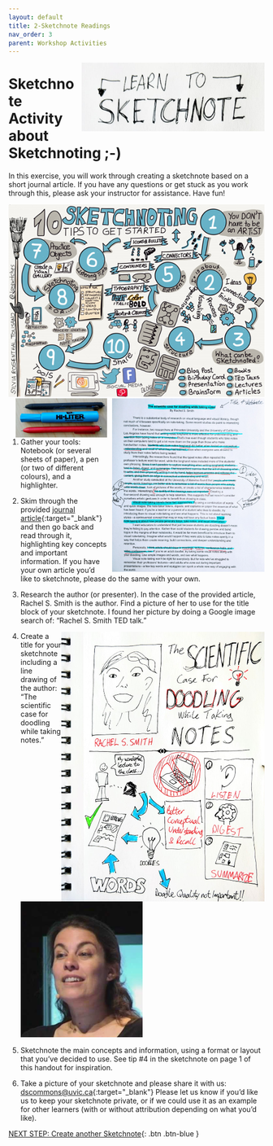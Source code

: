 ```yaml
---
layout: default
title: 2-Sketchnote Readings
nav_order: 3
parent: Workshop Activities
---
```


<img src="images/act-1/logo.png" alt="logo" style="float:right;width:360px;margin-left:10px;">

# Sketchnote Activity about Sketchnoting ;-)

In this exercise, you will work through creating a sketchnote based on a short journal article. If you have any questions or get stuck as you work through this, please ask your instructor for assistance.  Have fun!

<img src="images/act-2/tips.png" alt="10 tips" style="width:720px;">

<img src="images/act-2/highlighted-text.png" alt="highlighted text" style="float:right;width:300px;margin-left:10px;">
<img src="images/act-2/pens.png" alt="pens" style="float:right;width:180px;margin-left:10px;">

1.  Gather your tools: Notebook (or several sheets of paper), a pen (or two of different colours), and a highlighter.
2.  Skim through the provided [journal article](journal-article.html){:target="_blank"} and then go back and read through it, highlighting key concepts and important information. If you have your own article you’d like to sketchnote, please do the same with your own.
3.  Research the author (or presenter). In the case of the provided article, Rachel S. Smith is the author. Find a picture of her to use for the title block of your sketchnote. I found her picture by doing a Google image search of: “Rachel S. Smith TED talk.”

    <img src="images/act-2/ted-doodled-GIGANTAMAX.png" alt="big doodles" style="float:right;width:400px;">

4.  Create a title for your sketchnote including a line drawing of the author: “The scientific case for doodling while taking notes.”

    <img src="images/act-2/ted-talk.png" alt="rachel" style="width:240px;">

5.  Sketchnote the main concepts and information, using a format or layout that you’ve decided to use. See tip #4 in the sketchnote on page 1 of this handout for inspiration.
6.  Take a picture of your sketchnote and please share it with us: [dscommons@uvic.ca](mailto:dscommons@uvic.ca){:target="_blank"}
Please let us know if you’d like us to keep your sketchnote private, or if we could use it as an example for other learners (with or without attribution depending on what you’d like).

[NEXT STEP: Create another Sketchnote](act-3-language.html){: .btn .btn-blue }
